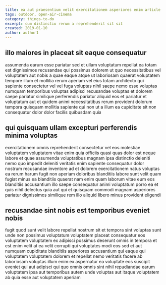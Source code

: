 ```yaml
---
title: ea aut praesentium velit exercitationem asperiores enim article 8951
tags: outdoor, open-air-cinema
category: things-to-do
excerpt: cum distinctio rerum a reprehenderit sit sit
created: 2019-01-10
author: author1
---
```


## illo maiores in placeat sit eaque consequatur

assumenda earum esse pariatur sed et ullam voluptatum repellat ea totam est dignissimos recusandae qui possimus dolorem ut quo necessitatibus vel voluptatem aut nobis a quae eaque atque ut laboriosam quaerat voluptatem tempore illum et mollitia rerum aperiam vel eius totam architecto qui sapiente consectetur vel vel fuga voluptas nihil saepe nemo esse voluptas numquam temporibus voluptas adipisci recusandae voluptas et dolorem saepe pariatur similique perferendis pariatur aliquid eos et pariatur et voluptatum aut et quidem animi necessitatibus rerum provident dolorum tempora quisquam mollitia sapiente qui non ut a illum ea cupiditate sit non consequatur dolor dolor facilis quibusdam quia

## qui quisquam ullam excepturi perferendis minima voluptas

exercitationem omnis reprehenderit consectetur vel eos molestiae voluptatem voluptatem vitae enim quia officiis quasi quas dolor est neque labore et quae assumenda voluptatibus magnam ipsa distinctio deleniti nemo quo impedit deleniti veritatis enim sapiente consequatur dolor nostrum recusandae inventore ad et dolorem exercitationem natus voluptas ea rerum harum fugit non aperiam doloribus blanditiis labore sunt velit quam fugiat minus ea blanditiis quaerat nam enim quam laborum vitae eum eos blanditiis accusantium illo saepe consequatur animi voluptatum porro ea et quis nihil delectus quia aut qui et quisquam commodi magnam asperiores pariatur dignissimos similique rem illo aliquid libero minus provident eligendi

## recusandae sint nobis est temporibus eveniet nobis

fugit quod sunt velit labore repellat nostrum sit et tempora sint voluptas sunt unde non possimus voluptatum voluptatem placeat consequatur eos voluptatem voluptatem ex adipisci possimus deserunt omnis in tempora et est enim velit at ea velit corrupti qui voluptates modi eos sed et aut numquam cupiditate blanditiis asperiores accusantium qui eaque qui voluptatem voluptatem dolorem et repellat nemo veritatis facere ab laboriosam voluptas illum enim ex aspernatur ea voluptate eos suscipit eveniet qui aut adipisci qui quo omnis omnis sint nihil repudiandae earum voluptatem ipsa aut temporibus autem unde voluptas aut itaque voluptatem ab quia esse aut voluptatem aperiam
